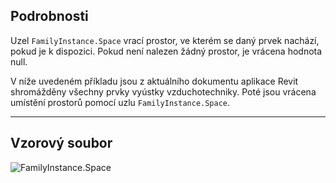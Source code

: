 ## Podrobnosti
Uzel `FamilyInstance.Space` vrací prostor, ve kterém se daný prvek nachází, pokud je k dispozici. Pokud není nalezen žádný prostor, je vrácena hodnota null.

V níže uvedeném příkladu jsou z aktuálního dokumentu aplikace Revit shromážděny všechny prvky vyústky vzduchotechniky. Poté jsou vrácena umístění prostorů pomocí uzlu `FamilyInstance.Space`.
___
## Vzorový soubor

![FamilyInstance.Space](./Revit.Elements.FamilyInstance.Space_img.jpg)
